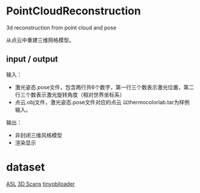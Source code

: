# PointCloudReconstruction
3d reconstruction from point cloud and pose

从点云中重建三维网格模型。

## input / output
输入：
* 激光姿态.pose文件，包含两行共6个数字，第一行三个数表示激光位置，第二行三个数表示激光旋转角度（相对世界坐标系）
* 点云.obj文件，激光姿态.pose文件对应的点云
以thermocolorlab.tar为样例输入。

输出：
* 非封闭三维风格模型
* 渲染显示

# dataset
[ASL](https://projects.asl.ethz.ch/datasets/doku.php?id=home)
[3D Scans](http://kos.informatik.uni-osnabrueck.de/3Dscans/)
[tinyobjloader](https://github.com/tinyobjloader/tinyobjloader)